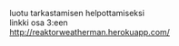 luotu tarkastamisen helpottamiseksi
<br/> linkki osa 3:een
<br/> http://reaktorweatherman.herokuapp.com/
